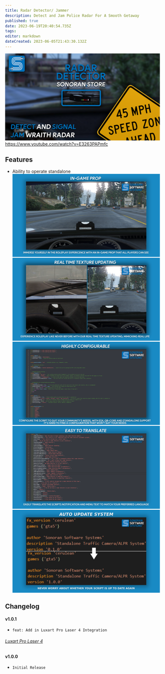 ```yaml
---
title: Radar Detector/ Jammer
description: Detect and Jam Police Radar For A Smooth Getaway
published: true
date: 2023-06-19T20:40:54.735Z
tags: 
editor: markdown
dateCreated: 2023-06-05T21:43:30.132Z
---
```


![main_promov2.png](/radar-detector/main_promov2.png)
https://www.youtube.com/watch?v=E3263PAPmfc
## Features
- Ability to operate standalone
![in_game_prop.png](/radar-detector/in_game_prop.png)
![real_time_textures.png](/radar-detector/real_time_textures.png)
![highly_configurable.png](/radar-detector/highly_configurable.png)
![translate.png](/radar-detector/translate.png)
![auto-update-feature.png](/radar-detector/auto-update-feature.png)
## Changelog
#### v1.0.1
- `feat: Add in Luxart Pro Laser 4 Integration`
###### [Luxart Pro Laser 4](https://forum.cfx.re/t/luxart-pro-laser-4-lidar-resource/5081806) 
#### v1.0.0 
- `Initial Release`
